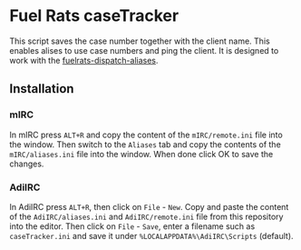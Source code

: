 # Fuel Rats caseTracker

This script saves the case number together with the client name. This enables alises to use case numbers and ping the client. It is designed to work with the [fuelrats-dispatch-aliases](https://github.com/LittleFool/fuelrats-dispatch-aliases).

## Installation

### mIRC

In mIRC press `ALT+R` and copy the content of the `mIRC/remote.ini` file into the window. Then switch to the `Aliases` tab and copy the contents of the `mIRC/aliases.ini` file into the window.
When done click OK to save the changes.

### AdiIRC

In AdiIRC press `ALT+R`, then click on `File` - `New`. Copy and paste the content of the `AdiIRC/aliases.ini` and `AdiIRC/remote.ini` file from this repository into the editor. Then click on `File` - `Save`, enter a filename such as `caseTracker.ini` and save it under `%LOCALAPPDATA%\AdiIRC\Scripts` (default).
